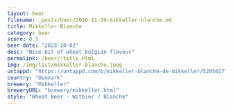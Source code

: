 ```yaml
---
layout: beer
filename: _posts/beer/2016-11-09-mikkeller-blanche.md
title: Mikkeller Blanche
category: beer
score: 8.5
beer-date: "2023-10-02"
desc: "Nice bit of wheat belgian flavour"
permalink: /beer/:title.html
img: /img/list/mikkeller-blanche.jpeg
untappd: "https://untappd.com/b/mikkeller-blanche-de-mikkeller/5205017"
country: "Denmark"
brewery: "Mikkeller"
breweryURL: "brewery/mikkeller.html"
style: "Wheat Beer - Witbier / Blanche"
---
```

